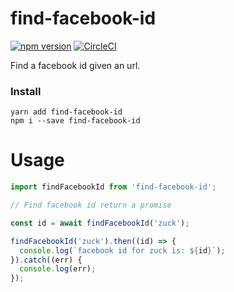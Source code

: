 # find-facebook-id

[![npm version](https://badge.fury.io/js/find-facebook-id.svg)](https://badge.fury.io/js/find-facebook-id)
[![CircleCI](https://circleci.com/gh/pradel/find-facebook-id.svg?style=svg)](https://circleci.com/gh/pradel/find-facebook-id)

Find a facebook id given an url.

### Install
```
yarn add find-facebook-id
npm i --save find-facebook-id
```

# Usage
```javascript
import findFacebookId from 'find-facebook-id';

// Find facebook id return a promise

const id = await findFacebookId('zuck');

findFacebookId('zuck').then((id) => {
  console.log(`facebook id for zuck is: ${id}`);
}).catch((err) {
  console.log(err);
});
```
